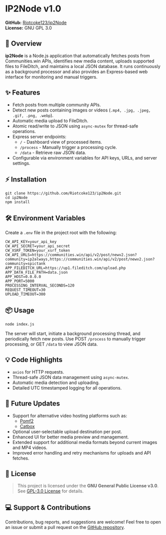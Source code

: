 <!DOCTYPE html>
<html lang="en">

<body>
    <h1>IP2Node <span class="badge">v1.0</span></h1>
    <p>
        <strong>GitHub:</strong> <a href="https://github.com/Riotcoke123/ip2Node" target="_blank">Riotcoke123/ip2Node</a><br>
        <strong>License:</strong> <span class="badge">GNU GPL 3.0</span>
    </p>
    <h2>🚀 Overview</h2>
    <p>
        <strong>ip2Node</strong> is a Node.js application that automatically fetches posts from Communities.win APIs, identifies new media content, uploads supported files to FileDitch, and maintains a local JSON database. It runs continuously as a background processor and also provides an Express-based web interface for monitoring and manual triggers.
    </p>
    <h2>✨ Features</h2>
    <ul>
        <li>Fetch posts from multiple community APIs.</li>
        <li>Detect new posts containing images or videos (<code>.mp4, .jpg, .jpeg, .gif, .png, .webp</code>).</li>
        <li>Automatic media upload to FileDitch.</li>
        <li>Atomic read/write to JSON using <code>async-mutex</code> for thread-safe operations.</li>
        <li>Express server endpoints:
            <ul>
                <li><code>/</code> - Dashboard view of processed items.</li>
                <li><code>/process</code> - Manually trigger a processing cycle.</li>
                <li><code>/data</code> - Retrieve raw JSON data.</li>
            </ul>
        </li>
        <li>Configurable via environment variables for API keys, URLs, and server settings.</li>
    </ul>
    <h2>⚡ Installation</h2>
    <pre><code>git clone https://github.com/Riotcoke123/ip2Node.git
cd ip2Node
npm install
</code></pre>
    <h2>🛠 Environment Variables</h2>
    <p>Create a <code>.env</code> file in the project root with the following:</p>
    <pre><code>CW_API_KEY=your_api_key
CW_API_SECRET=your_api_secret
CW_XSRF_TOKEN=your_xsrf_token
CW_API_URLS=https://communities.win/api/v2/post/newv2.json?community=ip2always,https://communities.win/api/v2/post/newv2.json?community=spictank
APP_FILEDITCH_URL=https://up1.fileditch.com/upload.php
APP_DATA_FILE_PATH=data.json
APP_HOST=0.0.0.0
APP_PORT=5000
PROCESSING_INTERVAL_SECONDS=120
REQUEST_TIMEOUT=30
UPLOAD_TIMEOUT=300
</code></pre>
    <h2>📦 Usage</h2>
    <pre><code>node index.js
</code></pre>
    <p>
        The server will start, initiate a background processing thread, and periodically fetch new posts. Use POST <code>/process</code> to manually trigger processing, or GET <code>/data</code> to view JSON data.
    </p>
    <h2>💡 Code Highlights</h2>
    <ul>
        <li><code>axios</code> for HTTP requests.</li>
        <li>Thread-safe JSON data management using <code>async-mutex</code>.</li>
        <li>Automatic media detection and uploading.</li>
        <li>Detailed UTC timestamped logging for all operations.</li>
    </ul>
    <h2>🔮 Future Updates</h2>
    <ul>
        <li>Support for alternative video hosting platforms such as:
            <ul>
                <li><a href="https://pomf2.lain.la/" target="_blank">Pomf2</a></li>
                <li><a href="https://catbox.moe/" target="_blank">Catbox</a></li>
            </ul>
        </li>
        <li>Optional user-selectable upload destination per post.</li>
        <li>Enhanced UI for better media preview and management.</li>
        <li>Extended support for additional media formats beyond current images and MP4 videos.</li>
        <li>Improved error handling and retry mechanisms for uploads and API fetches.</li>
    </ul>
    <h2>📜 License</h2>
    <blockquote>
        This project is licensed under the <strong>GNU General Public License v3.0</strong>. See <a href="https://www.gnu.org/licenses/gpl-3.0.en.html" target="_blank">GPL-3.0 License</a> for details.
    </blockquote>
    <h2>💻 Support & Contributions</h2>
    <p>Contributions, bug reports, and suggestions are welcome! Feel free to open an issue or submit a pull request on the <a href="https://github.com/Riotcoke123/ip2Node" target="_blank">GitHub repository</a>.</p>
</body>
</html>

